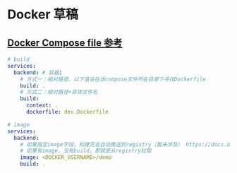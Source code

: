 # Docker 草稿

## [Docker Compose file 参考](https://docs.docker.com/reference/compose-file/)

```yaml
# build
services:
  backend: # 容器1
    # 方式一：相对路径，以下值会在该compose文件所在目录下寻找Dockerfile
    build: .
    # 方式二：相对路径+具体文件名
    build:
      context: .
      dockerfile: dev.Dockerfile

# image
services:
  backend:
    # 如果指定image字段，构建完会自动推送到registry（暂未涉及） https://docs.docker.com/reference/compose-file/build/#publishing-built-images
    # 如果有image，没有build，那就是从registry拉取
    image: <DOCKER_USERNAME>/demo
    build: .
```
